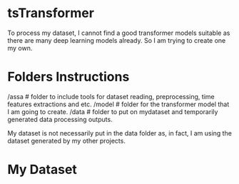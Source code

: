 # tsTransformer

To process my dataset, I cannot find a good transformer models suitable as there are many deep learning models already. So I am trying to create one my own.


# Folders Instructions
/assa # folder to include tools for dataset reading, preprocessing, time features extractions and etc.
/model # folder for the transformer model that I am going to create.
/data # folder to put on mydataset and temporarily generated data processing outputs.

My dataset is not necessarily put in the data folder as, in fact, I am using the dataset generated by my other projects.

# My Dataset

